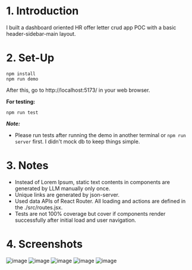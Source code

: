 # 1. Introduction
I built a dashboard oriented HR offer letter crud app POC with a basic header-sidebar-main layout.

# 2. Set-Up
```
npm install
npm run demo
```
After this, go to http://localhost:5173/ in your web browser.

**For testing:**
```
npm run test
```
***Note:***
- Please run tests after running the demo in another terminal or `npm run server` first. I didn't mock db to keep things simple.

# 3. Notes
- Instead of Lorem Ipsum, static text contents in components are generated by LLM manually only once.
- Unique links are generated by json-server.
- Used data APIs of React Router. All loading and actions are defined in the ./src/routes.jsx.
- Tests are not 100% coverage but cover if components render successfully after initial load and user navigation.

# 4. Screenshots
![image](https://github.com/CaglarKilic/frontend-case-study/assets/73300418/3fa4a513-a41b-4753-a407-b48cca5b7ab9)
![image](https://github.com/CaglarKilic/frontend-case-study/assets/73300418/848a3885-7aaa-472e-9121-b248a1f3a21b)
![image](https://github.com/CaglarKilic/frontend-case-study/assets/73300418/d5b3417a-181e-4141-be9c-6556c10ef620)
![image](https://github.com/CaglarKilic/frontend-case-study/assets/73300418/d3cef3ce-1828-4d0e-8852-1674292b97ad)
![image](https://github.com/CaglarKilic/frontend-case-study/assets/73300418/b1b5b037-ffad-4e02-8b06-b9388abff0e6)
